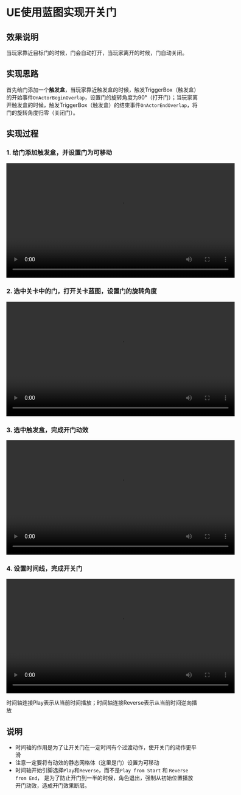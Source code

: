 # UE使用蓝图实现开关门

## 效果说明
当玩家靠近目标门的时候，门会自动打开，当玩家离开的时候，门自动关闭。

## 实现思路
首先给门添加一个**触发盒**，当玩家靠近触发盒的时候，触发TriggerBox（触发盒）的开始事件`OnActorBeginOverlap`，设置门的旋转角度为90°（打开门）；当玩家离开触发盒的时候，触发TriggerBox（触发盒）的结束事件`OnActorEndOverlap`，将门的旋转角度归零（关闭门）。

## 实现过程
### 1. 给门添加触发盒，并设置门为可移动
<video src="./video/openDoor-1.mp4" controls width="600"></video>

### 2. 选中关卡中的门，打开关卡蓝图，设置门的旋转角度
<video src="./video/openDoor-2.mp4" controls width="600"></video>

### 3. 选中触发盒，完成开门动效
<video src="./video/openDoor-3.mp4" controls width="600"></video>

### 4. 设置时间线，完成开关门
<video src="./video/openDoor-4.mp4" controls width="600"></video>

时间轴连接Play表示从当前时间播放；时间轴连接Reverse表示从当前时间逆向播放

## 说明
- 时间轴的作用是为了让开关门在一定时间有个过渡动作，使开关门的动作更平滑
- 注意一定要将有动效的静态网格体（这里是门）设置为可移动
- 时间轴开始引脚选择`Play`和`Reverse`，而不是`Play from Start` 和 `Reverse from End`， 是为了防止开门到一半的时候，角色退出，强制从初始位置播放开门动效，造成开门效果断层。